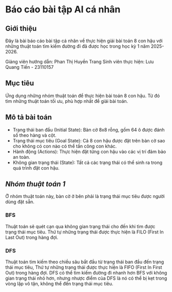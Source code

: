 # Báo cáo bài tập AI cá nhân

## Giới thiệu
Đây là bài báo cáo bài tập cá nhân về thực hiện giải bài toán 8 con hậu với những thuật toán tìm kiếm đường đi đã được học trong học kỳ 1 năm 2025-2026.

Giảng viên hướng dẫn: Phan Thị Huyền Trang
Sinh viên thực hiện: Lưu Quang Tiến - 23110157

## Mục tiêu
Ứng dụng những nhóm thuật toán để thực hiện bài toán 8 con hậu. Từ đó tìm những thuật toán tối ưu, phù hợp nhất để giải bài toán.

## Mô tả bài toán
* Trạng thái ban đầu (Initial State): Bàn cờ 8x8 rỗng, gồm 64 ô được đánh số theo hàng và cột.
* Trạng thái mục tiêu (Goal State): Cả 8 con hậu được đặt trên bàn cờ sao cho không có con nào có thể tấn công con khác.
* Hành động (Actions): Thực hiện đặt từng con hậu vào các vị trí đảm bảo an toàn.
* Không gian trạng thái (State): Tất cả các trạng thái có thể sinh ra trong quá trình đặt con hậu.

## *Nhóm thuật toán 1*
Ở nhóm thuật toán này, bàn cờ ở bên phải là trạng thái mục tiêu được người dùng đặt sẵn.

### BFS
Thuật toán sẽ quét cạn qua không gian trạng thái cho đến khi tìm được trạng thái mục tiêu. Thứ tự những trạng thái được thực hiện là FILO (First In Last Out) trong hàng đợi.

### DFS
Thuật toán tìm kiếm theo chiều sâu bắt đầu từ trạng thái ban đầu đến trạng thái mục tiêu, Thứ tự những trạng thái được thực hiện là FIFO (First In First Out) trong hàng đợi. DFS có thể tìm kiếm đường đi nhanh hơn BFS với không gian trạng thái nhỏ hơn, nhưng nhược điểm của DFS là nó có thể bị kẹt trong vòng lặp vô tận, không thể đến trạng thái mục tiêu.
